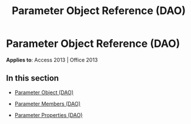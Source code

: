 ﻿---
title: Parameter Object Reference (DAO)
TOCTitle: Parameter Object
ms:assetid: 16595539-df52-49b2-9e4b-83f05dbb9304
ms:mtpsurl: https://msdn.microsoft.com/en-us/library/Dn123825(v=office.15)
ms:contentKeyID: 52071465
ms.date: 09/18/2015
mtps_version: v=office.15
---

# Parameter Object Reference (DAO)


**Applies to**: Access 2013 | Office 2013

## In this section

  - [Parameter Object (DAO)](parameter-object-dao.md)

  - [Parameter Members (DAO)](parameter-members-dao.md)

  - [Parameter Properties (DAO)](parameter-properties-dao.md)

